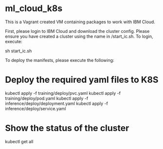 # ml_cloud_k8s

This is a Vagrant created VM containing packages to work with IBM Cloud. 

First, please login to IBM Cloud and download the cluster config. Please ensure you have created a cluster using the name in /start_ic.sh. To login, execute:

sh start_ic.sh

To deploy the manifests, please execute the following:

# Deploy the required yaml files to K8S
kubectl apply -f training/deploy/pvc.yaml
kubectl apply -f training/deploy/pod.yaml
kubectl apply -f inference/deploy/deployment.yaml
kubectl apply -f inference/deploy/service.yaml

# Show the status of the cluster
kubectl get all
